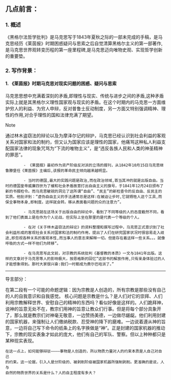 
## 几点前言：

### 1. 概述
《黑格尔法哲学批判》是马克思写于1843年夏秋之际的一部未完成的手稿，是马克思经历《莱茵报》时期困惑疑问与思索之后自觉清算黑格尔主义的第一部著作,是马克思世界观转变历程的第一座里程碑,是马克思迈向唯物史观、实现哲学创新的重要垫。
### 2. 写作背景：

#### 1. 《莱茵报》时期马克思对现实问题的困惑、疑问与思索 
马克思思想中充满着深刻的矛盾,即理性与现实、传统与进步之间的矛盾,这种矛盾实际上就是其黑格尔义理性国家观与现实的矛盾。在这个时期内的马克思一方面维护穷人的利益、为穷人申辩，反对普鲁士反动制度，另一方面又特别强调精神、理性的作用,对合乎理性的国和法律充满了期望。

> [!NOTE]
> 通过林木盗窃法的辩论以及为摩泽尔记的辩护，马克思已经认识到社会利益的客观关系对国家和法的制约，但又认为国家应该是理性的国家，他痛骂这种私人利益支配国家法律的现象咒骂为“下流的唯物主义”，是“违反各族人民和人类的神圣精神的罪恶”。

			- 《莱茵报》最初作为资产阶级反对派的立场的报刊，从1842年10月15日马克思继鲁滕堡任《莱茵报》主编后,该报的革命民主倾向越来越明显。
			
			- 当时的德国,最大的实践问题是政治,而在政治领域,首当其冲的就是出版自由。当时的德国皇帝威廉四世为了缓和社会矛盾故意打出自由主义的旗号，于1841年12月24日颁布了新的书报检令。而马克思敏锐的洞见了这所谓“自由”、“民主”的新检查令的反自由、反民主的实质。他批评到：“虚伪自由主义的手法通常总是这样:在被迫让步时,它就牺牲人这个工具,而保全事物本身,即制度。这样就会转。移从表面看问题的众的注意力”。
		
			- 马克思就在这场关于出版自由的辩论中，看到了不同等级的人的态度截然不同，看到了他们表面上是在作为个人论战，但实际上坐在那里的是代表一个等级的个人。
	
			- 在对《关于林木盗窃法的辩论》的资料整理和撰写过程中，马克思正式意识到了社会利益形成的客观社会关系对国家和法的制约作用，提出了人们在研究国家状况时很容易走入歧途,即忽视各种关系的客观本性,而当事人的意志来解释一切。但是存在着这样一些关系。。。就像呼吸的方式一样不他们为转移”。
			
			- 在马克思写此文前，对宗教的系统批判《基督教的本质》一文与1841年出版。这样的文章对于马克思等人的影响极大，按恩格斯的回忆“这部书的解放作用,只有亲身体验过的人才能想象得到。那时大家很兴奋:我们一时都成为费尔巴哈派了。”


---


导言部分：

在第二段有一个可能的命题逻辑：因为宗教是人创造的，所有宗教是那些没有自己的人的自我意识和自我感觉。
核心问题是宗教是什么？是人们对它的崇拜、人们利用宗教解释世界、安慰自己的精神的东西吗？看似好像是这样的。人们跪拜神，说神的旨意无处不在，教宗们用神的旨意让教众们行事。但是将每个部分具象开了，那么就是教宗们对神毫无敬意，一边赞扬美德，一边做尽龌龊。他们利用封建的国家机器，来强制让人们缴纳税款、忍受神的降下的磨难。一边说着遵从神的旨意，一边将自己写下命令的纸条上的名字换做是“神”。正是封建的国家机器的推动下，宗教的现实表象才如此的庞大，他们有自己的军队、警察。但以上种种都只是某种现实表现。

	在这一点上，如何能够辩驳————事物是人创造的，所以物质力量对人的约束本质是人自己对自己
	的约束。这一论据，引入人是分阶级的、被剥削阶级被国家机器所强制剥削。更准确的是说，人与
	自然的物质世界的关系是什么？人的自主程度有多大？

